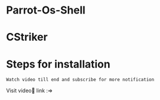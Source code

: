 # Parrot-Os-Shell
# CStriker
# Steps for installation
   ```Watch video till end and subscribe for more notification```

Visit video🎥 link :=> 
